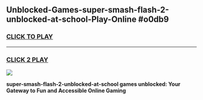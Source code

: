 
## Unblocked-Games-super-smash-flash-2-unblocked-at-school-Play-Online #o0db9
<h3>
<a href="https://news.freeplayer.one?title=super-smash-flash-2-unblocked-at-school&ref=3">CLICK TO PLAY</a></h3>
<hr>

<h3>
<a href="https://news.freeplayer.one?title=super-smash-flash-2-unblocked-at-school&ref=3">CLICK 2 PLAY</a>
  
</h3>

<a href="https://news.freeplayer.one?title=super-smash-flash-2-unblocked-at-school&ref=3"><img src="https://clearcache.store/games.png"></a>


**super-smash-flash-2-unblocked-at-school games unblocked: Your Gateway to Fun and Accessible Online Gaming**
